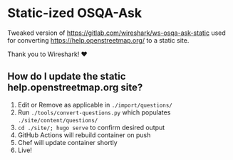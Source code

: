 # Static-ized OSQA-Ask

Tweaked version of https://gitlab.com/wireshark/ws-osqa-ask-static used for converting https://help.openstreetmap.org/ to a static site.

Thank you to Wireshark! ❤️

## How do I update the static help.openstreetmap.org site?

1. Edit or Remove as applicable in `./import/questions/`
2. Run `./tools/convert-questions.py` which populates `./site/content/questions/`
3. `cd ./site/; hugo serve` to confirm desired output
4. GitHub Actions will rebuild container on push
5. Chef will update container shortly
6. Live!
